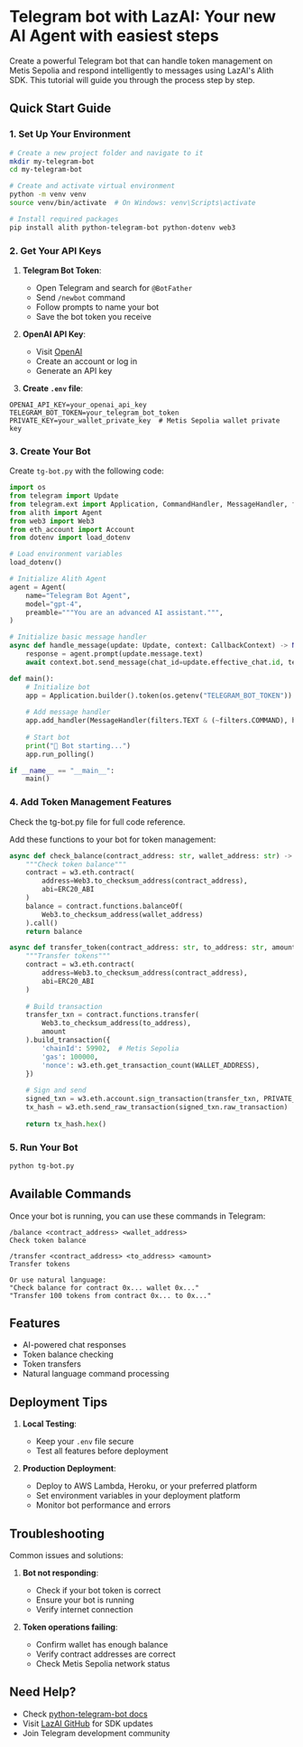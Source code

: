 # Telegram bot with LazAI: Your new AI Agent with easiest steps

Create a powerful Telegram bot that can handle token management on Metis Sepolia and respond intelligently to messages using LazAI's Alith SDK. This tutorial will guide you through the process step by step.

## Quick Start Guide

### 1. Set Up Your Environment

```bash
# Create a new project folder and navigate to it
mkdir my-telegram-bot
cd my-telegram-bot

# Create and activate virtual environment
python -m venv venv
source venv/bin/activate  # On Windows: venv\Scripts\activate

# Install required packages
pip install alith python-telegram-bot python-dotenv web3
```

### 2. Get Your API Keys

1. **Telegram Bot Token**:
   - Open Telegram and search for `@BotFather`
   - Send `/newbot` command
   - Follow prompts to name your bot
   - Save the bot token you receive

2. **OpenAI API Key**:
   - Visit [OpenAI](https://platform.openai.com)
   - Create an account or log in
   - Generate an API key

3. **Create `.env` file**:
```env
OPENAI_API_KEY=your_openai_api_key
TELEGRAM_BOT_TOKEN=your_telegram_bot_token
PRIVATE_KEY=your_wallet_private_key  # Metis Sepolia wallet private key
```

### 3. Create Your Bot

Create `tg-bot.py` with the following code:

```python
import os
from telegram import Update
from telegram.ext import Application, CommandHandler, MessageHandler, filters, CallbackContext
from alith import Agent
from web3 import Web3
from eth_account import Account
from dotenv import load_dotenv

# Load environment variables
load_dotenv()

# Initialize Alith Agent
agent = Agent(
    name="Telegram Bot Agent",
    model="gpt-4",
    preamble="""You are an advanced AI assistant.""",
)

# Initialize basic message handler
async def handle_message(update: Update, context: CallbackContext) -> None:
    response = agent.prompt(update.message.text)
    await context.bot.send_message(chat_id=update.effective_chat.id, text=response)

def main():
    # Initialize bot
    app = Application.builder().token(os.getenv("TELEGRAM_BOT_TOKEN")).build()
    
    # Add message handler
    app.add_handler(MessageHandler(filters.TEXT & (~filters.COMMAND), handle_message))
    
    # Start bot
    print("🤖 Bot starting...")
    app.run_polling()

if __name__ == "__main__":
    main()
```

### 4. Add Token Management Features
Check the tg-bot.py file for full code reference.

Add these functions to your bot for token management:

```python
async def check_balance(contract_address: str, wallet_address: str) -> dict:
    """Check token balance"""
    contract = w3.eth.contract(
        address=Web3.to_checksum_address(contract_address),
        abi=ERC20_ABI
    )
    balance = contract.functions.balanceOf(
        Web3.to_checksum_address(wallet_address)
    ).call()
    return balance

async def transfer_token(contract_address: str, to_address: str, amount: float) -> str:
    """Transfer tokens"""
    contract = w3.eth.contract(
        address=Web3.to_checksum_address(contract_address),
        abi=ERC20_ABI
    )
    
    # Build transaction
    transfer_txn = contract.functions.transfer(
        Web3.to_checksum_address(to_address),
        amount
    ).build_transaction({
        'chainId': 59902,  # Metis Sepolia
        'gas': 100000,
        'nonce': w3.eth.get_transaction_count(WALLET_ADDRESS),
    })
    
    # Sign and send
    signed_txn = w3.eth.account.sign_transaction(transfer_txn, PRIVATE_KEY)
    tx_hash = w3.eth.send_raw_transaction(signed_txn.raw_transaction)
    
    return tx_hash.hex()
```

### 5. Run Your Bot

```bash
python tg-bot.py
```

## Available Commands

Once your bot is running, you can use these commands in Telegram:

```
/balance <contract_address> <wallet_address>
Check token balance

/transfer <contract_address> <to_address> <amount>
Transfer tokens

Or use natural language:
"Check balance for contract 0x... wallet 0x..."
"Transfer 100 tokens from contract 0x... to 0x..."
```

## Features

- AI-powered chat responses
- Token balance checking
- Token transfers
- Natural language command processing

## Deployment Tips

1. **Local Testing**:
   - Keep your `.env` file secure
   - Test all features before deployment

2. **Production Deployment**:
   - Deploy to AWS Lambda, Heroku, or your preferred platform
   - Set environment variables in your deployment platform
   - Monitor bot performance and errors

## Troubleshooting

Common issues and solutions:

1. **Bot not responding**:
   - Check if your bot token is correct
   - Ensure your bot is running
   - Verify internet connection

2. **Token operations failing**:
   - Confirm wallet has enough balance
   - Verify contract addresses are correct
   - Check Metis Sepolia network status

## Need Help?

- Check [python-telegram-bot docs](https://python-telegram-bot.readthedocs.io/)
- Visit [LazAI GitHub](https://github.com/0xLazAI/alith) for SDK updates
- Join Telegram development community

